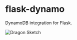 # flask-dynamo

DynamoDB integration for Flask.


![Dragon Sketch][]


  [Dragon Sketch]: https://github.com/rdegges/flask-dynamo/raw/master/assets/dragon-sketch.jpg "Dragon Sketch"
